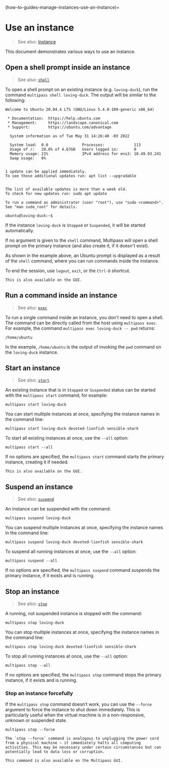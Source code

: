 (how-to-guides-manage-instances-use-an-instance)=
# Use an instance

> See also: [Instance](explanation-instance)

This document demonstrates various ways to use an instance.

## Open a shell prompt inside an instance

> See also: [`shell`](reference-command-line-interface-shell)

To open a shell prompt on an existing instance (e.g. `loving-duck`), run the command `multipass shell loving-duck`. The output will be similar to the following:

```{code-block} text
Welcome to Ubuntu 20.04.4 LTS (GNU/Linux 5.4.0-109-generic x86_64)

 * Documentation:  https://help.ubuntu.com
 * Management:     https://landscape.canonical.com
 * Support:        https://ubuntu.com/advantage

  System information as of Tue May 31 14:26:40 -03 2022

  System load:  0.0               Processes:             113
  Usage of /:   28.8% of 4.67GB   Users logged in:       0
  Memory usage: 21%               IPv4 address for ens3: 10.49.93.241
  Swap usage:   0%


1 update can be applied immediately.
To see these additional updates run: apt list --upgradable


The list of available updates is more than a week old.
To check for new updates run: sudo apt update

To run a command as administrator (user "root"), use "sudo <command>".
See "man sudo_root" for details.

ubuntu@loving-duck:~$
```

If the instance `loving-duck` is `Stopped` or `Suspended`, it will be started automatically.

If no argument is given to the `shell` command, Multipass will open a shell prompt on the primary instance (and also create it, if it doesn't exist).

As shown in the example above, an Ubuntu prompt is displayed as a result of the `shell` command, where you can run commands inside the instance.

To end the session, use `logout`, `exit`, or the `Ctrl-D` shortcut.

```{note}
This is also available on the GUI.
```

## Run a command inside an instance

> See also: [`exec`](reference-command-line-interface-exec)

To run a single command inside an instance, you don't need to open a shell. The command can be directly called from the host using `multipass exec`. For example, the command `multipass exec loving-duck -- pwd` returns:

```{code-block} text
/home/ubuntu
```

In the example, `/home/ubuntu` is the output of invoking the `pwd` command on the `loving-duck` instance.

## Start an instance

> See also: [`start`](reference-command-line-interface-start)

An existing instance that is in `Stopped` or `Suspended` status can be started with the `multipass start` command; for example:

```{code-block} text
multipass start loving-duck
```

You can start multiple instances at once, specifying the instance names in the command line:

```{code-block} text
multipass start loving-duck devoted-lionfish sensible-shark
```

To start all existing instances at once, use the `--all` option:

```{code-block} text
multipass start --all
```

If no options are specified, the `multipass start` command starts the primary instance, creating it if needed.

```{note}
This is also available on the GUI.
```

## Suspend an instance

> See also: [`suspend`](reference-command-line-interface-suspend)

An instance can be suspended with the command:

```{code-block} text
multipass suspend loving-duck
```

You can suspend multiple instances at once, specifying the instance names in the command line:

```{code-block} text
multipass suspend loving-duck devoted-lionfish sensible-shark
```

To suspend all running instances at once, use the `--all` option:

```{code-block} text
multipass suspend --all
```

If no options are specified, the `multipass suspend` command suspends the primary instance, if it exists and is running.

## Stop an instance

> See also: [`stop`](reference-command-line-interface-stop)

A running, not suspended instance is stopped with the command:

```{code-block} text
multipass stop loving-duck
```

You can stop multiple instances at once, specifying the instance names in the command line:

```{code-block} text
multipass stop loving-duck devoted-lionfish sensible-shark
```

To stop all running instances at once, use the `--all` option:

```{code-block} text
multipass stop --all
```

If no options are specified, the `multipass stop` command stops the primary instance, if it exists and is running.

### Stop an instance forcefully

If the `multipass stop` command doesn’t work, you can use the `--force` argument to force the instance to shut down immediately. This is particularly useful when the virtual machine is in a non-responsive, unknown or suspended state.

```{code-block} text
multipass stop --force
```

```{caution}
The `stop --force` command is analogous to unplugging the power cord from a physical machine – it immediately halts all computing activities. This may be necessary under certain circumstances but can potentially lead to data loss or corruption.
```

```{note}
This command is also available on the Multipass GUI.
```

<!--?TODO: ADD RESTART?-->
